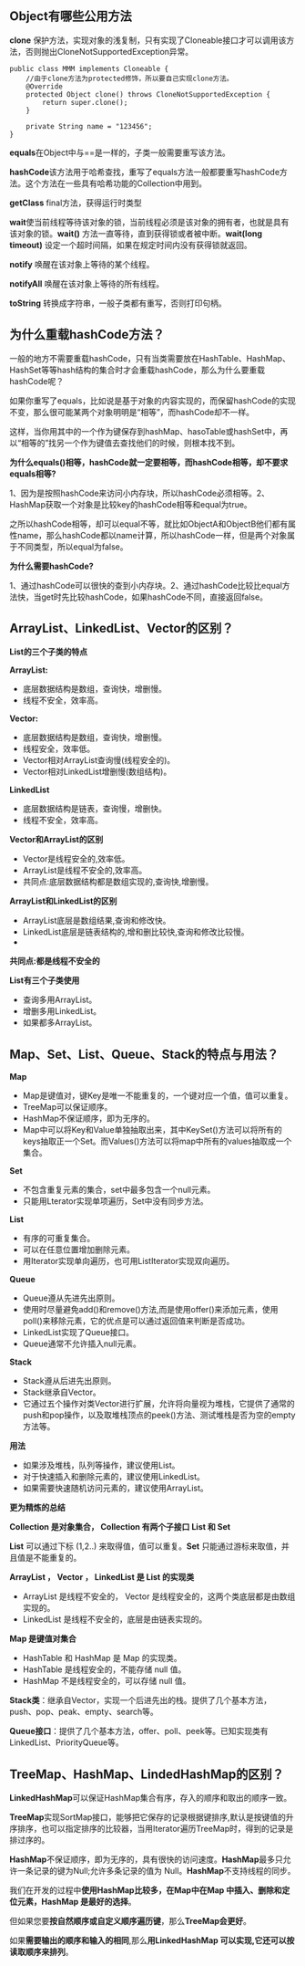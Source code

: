## Object有哪些公用方法

**clone** 保护方法，实现对象的浅复制，只有实现了Cloneable接口才可以调用该方法，否则抛出CloneNotSupportedException异常。

```
public class MMM implements Cloneable {
    //由于clone方法为protected修饰，所以要自己实现clone方法。
    @Override
    protected Object clone() throws CloneNotSupportedException {
        return super.clone();
    }

    private String name = "123456";
}
```

**equals**在Object中与==是一样的，子类一般需要重写该方法。

**hashCode**该方法用于哈希查找，重写了equals方法一般都要重写hashCode方法。这个方法在一些具有哈希功能的Collection中用到。

**getClass** final方法，获得运行时类型

**wait**使当前线程等待该对象的锁，当前线程必须是该对象的拥有者，也就是具有该对象的锁。**wait()** 方法一直等待，直到获得锁或者被中断。**wait(long timeout)** 设定一个超时间隔，如果在规定时间内没有获得锁就返回。

**notify** 唤醒在该对象上等待的某个线程。

**notifyAll** 唤醒在该对象上等待的所有线程。

**toString** 转换成字符串，一般子类都有重写，否则打印句柄。



## 为什么重载hashCode方法？

一般的地方不需要重载hashCode，只有当类需要放在HashTable、HashMap、HashSet等等hash结构的集合时才会重载hashCode，那么为什么要重载hashCode呢？

如果你重写了equals，比如说是基于对象的内容实现的，而保留hashCode的实现不变，那么很可能某两个对象明明是“相等”，而hashCode却不一样。

这样，当你用其中的一个作为键保存到hashMap、hasoTable或hashSet中，再以“相等的”找另一个作为键值去查找他们的时候，则根本找不到。

**为什么equals()相等，hashCode就一定要相等，而hashCode相等，却不要求equals相等?**

1、因为是按照hashCode来访问小内存块，所以hashCode必须相等。2、HashMap获取一个对象是比较key的hashCode相等和equal为true。

之所以hashCode相等，却可以equal不等，就比如ObjectA和ObjectB他们都有属性name，那么hashCode都以name计算，所以hashCode一样，但是两个对象属于不同类型，所以equal为false。

**为什么需要hashCode?**

1、通过hashCode可以很快的查到小内存块。2、通过hashCode比较比equal方法快，当get时先比较hashCode，如果hashCode不同，直接返回false。



## ArrayList、LinkedList、Vector的区别？

**List的三个子类的特点**

**ArrayList:**

- 底层数据结构是数组，查询快，增删慢。
- 线程不安全，效率高。

**Vector:**

- 底层数据结构是数组，查询快，增删慢。
- 线程安全，效率低。
- Vector相对ArrayList查询慢(线程安全的)。
- Vector相对LinkedList增删慢(数组结构)。

**LinkedList**

- 底层数据结构是链表，查询慢，增删快。
- 线程不安全，效率高。

**Vector和ArrayList的区别**

- Vector是线程安全的,效率低。
- ArrayList是线程不安全的,效率高。
- 共同点:底层数据结构都是数组实现的,查询快,增删慢。

**ArrayList和LinkedList的区别**

- ArrayList底层是数组结果,查询和修改快。
- LinkedList底层是链表结构的,增和删比较快,查询和修改比较慢。
- ​

**共同点:都是线程不安全的**

**List有三个子类使用**

- 查询多用ArrayList。
- 增删多用LinkedList。
- 如果都多ArrayList。



## Map、Set、List、Queue、Stack的特点与用法？

**Map**

- Map是键值对，键Key是唯一不能重复的，一个键对应一个值，值可以重复。
- TreeMap可以保证顺序。
- HashMap不保证顺序，即为无序的。
- Map中可以将Key和Value单独抽取出来，其中KeySet()方法可以将所有的keys抽取正一个Set。而Values()方法可以将map中所有的values抽取成一个集合。

**Set**

- 不包含重复元素的集合，set中最多包含一个null元素。
- 只能用Lterator实现单项遍历，Set中没有同步方法。

**List**

- 有序的可重复集合。
- 可以在任意位置增加删除元素。
- 用Iterator实现单向遍历，也可用ListIterator实现双向遍历。

**Queue**

- Queue遵从先进先出原则。
- 使用时尽量避免add()和remove()方法,而是使用offer()来添加元素，使用poll()来移除元素，它的优点是可以通过返回值来判断是否成功。
- LinkedList实现了Queue接口。
- Queue通常不允许插入null元素。

**Stack**

- Stack遵从后进先出原则。
- Stack继承自Vector。
- 它通过五个操作对类Vector进行扩展，允许将向量视为堆栈，它提供了通常的push和pop操作，以及取堆栈顶点的peek()方法、测试堆栈是否为空的empty方法等。

**用法**

- 如果涉及堆栈，队列等操作，建议使用List。
- 对于快速插入和删除元素的，建议使用LinkedList。
- 如果需要快速随机访问元素的，建议使用ArrayList。

**更为精炼的总结**

**Collection 是对象集合， Collection 有两个子接口 List 和 Set**

**List** 可以通过下标 (1,2..) 来取得值，值可以重复。**Set** 只能通过游标来取值，并且值是不能重复的。

**ArrayList ， Vector ， LinkedList 是 List 的实现类**

- ArrayList 是线程不安全的， Vector 是线程安全的，这两个类底层都是由数组实现的。
- LinkedList 是线程不安全的，底层是由链表实现的。

**Map 是键值对集合**

- HashTable 和 HashMap 是 Map 的实现类。
- HashTable 是线程安全的，不能存储 null 值。
- HashMap 不是线程安全的，可以存储 null 值。

**Stack类**：继承自Vector，实现一个后进先出的栈。提供了几个基本方法，push、pop、peak、empty、search等。

**Queue接口**：提供了几个基本方法，offer、poll、peek等。已知实现类有LinkedList、PriorityQueue等。



## TreeMap、HashMap、LindedHashMap的区别？

**LinkedHashMap**可以保证HashMap集合有序，存入的顺序和取出的顺序一致。

**TreeMap**实现SortMap接口，能够把它保存的记录根据键排序,默认是按键值的升序排序，也可以指定排序的比较器，当用Iterator遍历TreeMap时，得到的记录是排过序的。

**HashMap**不保证顺序，即为无序的，具有很快的访问速度。**HashMap**最多只允许一条记录的键为Null;允许多条记录的值为 Null。**HashMap**不支持线程的同步。

我们在开发的过程中**使用HashMap比较多，在Map中在Map 中插入、删除和定位元素，HashMap 是最好的选择**。

但如果您要**按自然顺序或自定义顺序遍历键**，那么**TreeMap会更好**。

如果**需要输出的顺序和输入的相同**,那么**用LinkedHashMap 可以实现,它还可以按读取顺序来排列**。